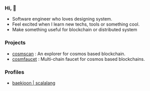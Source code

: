 ### Hi, 👋
- Software engineer who loves designing system.
- Feel excited when I learn new techs, tools or something cool.
- Make something useful for blockchain or distributed system

### Projects
- [cosmscan](https://github.com/cosmscan/cosmscan) : An explorer for cosmos based blockchain.
- [cosmfaucet](https://github.com/scalalang2/cosmfaucet) : Multi-chain faucet for cosmos based blockchains.

### Profiles
- [baekjoon | scalalang](https://www.acmicpc.net/user/scalalang)

